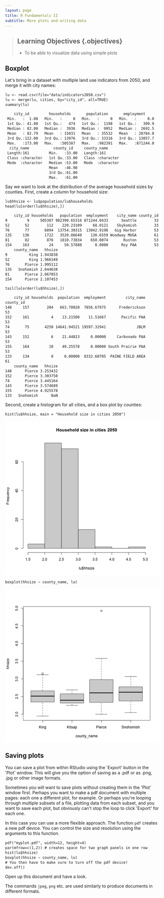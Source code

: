 ```yaml
---
layout: page
title: R Fundamentals II
subtitle: More plots and writing data
---
```




> ## Learning Objectives {.objectives}
> 
> * To be able to visualize data using simple plots
>

## Boxplot

Let's bring in a dataset with multiple land use indicators from 2050, and merge it with city names:


~~~{.r}
lu <- read.csv(file="data/indicators2050.csv")
lu <- merge(lu, cities, by="city_id", all=TRUE)
summary(lu)
~~~



~~~{.output}
    city_id         households       population       employment      
 Min.   :  1.00   Min.   :     0   Min.   :     0   Min.   :     0.0  
 1st Qu.: 41.00   1st Qu.:   474   1st Qu.:  1198   1st Qu.:   309.9  
 Median : 82.00   Median :  3936   Median :  9952   Median :  2692.5  
 Mean   : 82.79   Mean   : 15031   Mean   : 35532   Mean   : 20784.0  
 3rd Qu.:122.00   3rd Qu.: 13976   3rd Qu.: 33316   3rd Qu.: 13057.7  
 Max.   :173.00   Max.   :505387   Max.   :982391   Max.   :871244.0  
  city_name           county_id     county_name       
 Length:161         Min.   :33.00   Length:161        
 Class :character   1st Qu.:33.00   Class :character  
 Mode  :character   Median :53.00   Mode  :character  
                    Mean   :46.98                     
                    3rd Qu.:61.00                     
                    Max.   :61.00                     

~~~
Say we want to look at the distribution of the average household sizes by counties. First, create a column for household size:


~~~{.r}
lu$hhsize <- lu$population/lu$households
head(lu[order(lu$hhsize),])
~~~



~~~{.output}
    city_id households   population  employment    city_name county_id
9         9     505387 982390.65316 871244.0433      Seattle        33
52       52        112    220.23109     68.0121    Skykomish        33
76       77       6894  13754.30315  13042.9198   Gig Harbor        53
135     136       1722   3520.86640    130.6559 Woodway MUGA        61
81       82        876   1810.73834    650.8074       Ruston        53
154     163         24     50.57888      0.0000      Roy PAA        53
    county_name   hhsize
9          King 1.943838
52         King 1.966349
76       Pierce 1.995112
135   Snohomish 2.044638
81       Pierce 2.067053
154      Pierce 2.107453

~~~



~~~{.r}
tail(lu[order(lu$hhsize),])
~~~



~~~{.output}
    city_id households  population  employment         city_name county_id
148     157        204   663.70020  7856.67975      Frederickson        53
152     161          4    13.21500    11.51667       Pacific PAA        53
74       75       4250 14641.94521 19597.32941              JBLM        53
143     152          6    21.44813     0.00000     Carbonado PAA        53
155     164         10    49.25578     0.00000 South Prairie PAA        53
133     134          0     0.00000  8332.60705  PAINE FIELD AREA        61
    county_name   hhsize
148      Pierce 3.253432
152      Pierce 3.303750
74       Pierce 3.445164
143      Pierce 3.574689
155      Pierce 4.925578
133   Snohomish      NaN

~~~

Second, create a histogram for all cities, and a box plot by counties:


~~~{.r}
hist(lu$hhsize, main = "Household size in cities 2050")
~~~

<img src="fig/01-plots-writing-data-unnamed-chunk-4-1.png" title="plot of chunk unnamed-chunk-4" alt="plot of chunk unnamed-chunk-4" style="display: block; margin: auto;" />

~~~{.r}
boxplot(hhsize ~ county_name, lu)
~~~

<img src="fig/01-plots-writing-data-unnamed-chunk-4-2.png" title="plot of chunk unnamed-chunk-4" alt="plot of chunk unnamed-chunk-4" style="display: block; margin: auto;" />

<a id="saving-plots"></a>
## Saving plots
You can save a plot from within RStudio using the 'Export' button
in the 'Plot' window. This will give you the option of saving as a
.pdf or as .png, .jpg or other image formats.

Sometimes you will want to save plots without creating them in the
'Plot' window first. Perhaps you want to make a pdf document with
multiple pages: each one a different plot, for example. Or perhaps
you're looping through multiple subsets of a file, plotting data from
each subset, and you want to save each plot, but obviously can't stop
the loop to click 'Export' for each one.

In this case you can use a more flexible approach. The function
`pdf` creates a new pdf device. You can control the size and resolution
using the arguments to this function.


~~~{.r}
pdf("myplot.pdf", width=12, height=4)
par(mfrow=c(1,2)) # creates space for two graph panels in one row
hist(lu$hhsize)
boxplot(hhsize ~ county_name, lu)
# You then have to make sure to turn off the pdf device!
dev.off()
~~~
Open up this document and have a look.

The commands `jpeg`, `png` etc. are used similarly to produce
documents in different formats.

